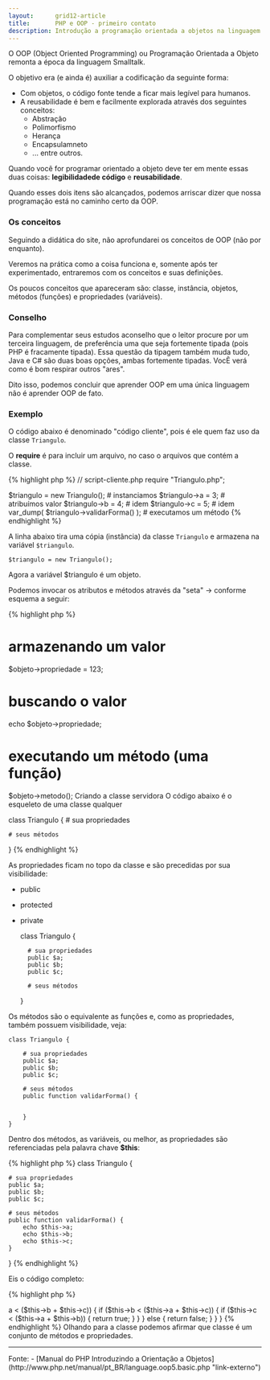 ```yaml
---
layout:      grid12-article
title:       PHP e OOP - primeiro contato
description: Introdução a programação orientada a objetos na linguagem PHP
---
```



O OOP (Object Oriented Programming) ou Programação Orientada a Objeto remonta a época da linguagem Smalltalk.

O objetivo era (e ainda é) auxiliar a codificação da seguinte forma:

- Com objetos, o código fonte tende a ficar mais legível para humanos.
- A reusabilidade é bem e facilmente explorada através dos seguintes conceitos:
  - Abstração
  - Polimorfismo
  - Herança
  - Encapsulamneto
  - ... entre outros.

Quando você for programar orientado a objeto deve ter em mente essas duas coisas: __legibilidadede código__ e __reusabilidade__.

Quando esses dois itens são alcançados, podemos arriscar dizer que nossa programação está no caminho certo da OOP.



### Os conceitos

Seguindo a didática do site, não aprofundarei os conceitos de OOP (não por enquanto).

Veremos na prática como a coisa funciona e, somente após ter experimentado, entraremos com os conceitos e suas definições.

Os poucos conceitos que apareceram são: classe, instância, objetos, métodos (funções) e propriedades (variáveis).



### Conselho

Para complementar seus estudos aconselho que o leitor procure por um terceira linguagem, de preferência uma que seja 
fortemente tipada (pois PHP é fracamente tipada). Essa questão da tipagem também muda tudo, Java e C# são duas boas 
opções, ambas fortemente tipadas. VocẼ verá como é bom respirar outros "ares".

Dito isso, podemos concluir que aprender OOP em uma única linguagem não é aprender OOP de fato.


### Exemplo

O código abaixo é denominado "código cliente", pois é ele quem faz uso da classe `Triangulo`.

O __require__ é para incluir um arquivo, no caso o arquivos que contém a classe.


{% highlight php %}
// script-cliente.php
require "Triangulo.php";

$triangulo = new Triangulo();               # instanciamos
$triangulo->a = 3;                          # atribuímos valor
$triangulo->b = 4;                          # idem
$triangulo->c = 5;                          # idem
var_dump(  $triangulo->validarForma()  );   # executamos um método
{% endhighlight %}

A linha abaixo tira uma cópia (instância) da classe `Triangulo` e armazena na variável `$triangulo`.

    $triangulo = new Triangulo();

Agora a variável $triangulo é um objeto.

Podemos invocar os atributos e métodos através da "seta" -> conforme esquema a seguir:

{% highlight php %}
# armazenando um valor
$objeto->propriedade = 123;

# buscando o valor
echo $objeto->propriedade;

# executando um método (uma função)
$objeto->metodo();
Criando a classe servidora
O código abaixo é o esqueleto de uma classe qualquer

class Triangulo {
    # sua propriedades

    # seus métodos
}
{% endhighlight %}

As propriedades ficam no topo da classe e são precedidas por sua visibilidade:

- public
- protected
- private

    class Triangulo {

        # sua propriedades
        public $a;
        public $b;
        public $c;

        # seus métodos
    }


Os métodos são o equivalente as funções e, como as propriedades, também possuem visibilidade, veja:

    class Triangulo {

        # sua propriedades
        public $a;
        public $b;
        public $c;

        # seus métodos
        public function validarForma() {


        }
    }

Dentro dos métodos, as variáveis, ou melhor, as propriedades são referenciadas pela palavra chave __$this__:

{% highlight php %}
class Triangulo {

    # sua propriedades
    public $a;
    public $b;
    public $c;

    # seus métodos
    public function validarForma() {
        echo $this->a;
        echo $this->b;
        echo $this->c;
    }
}
{% endhighlight %}

Eis o código completo:


{% highlight php %}
<?php
// Triangulo.php

class Triangulo {

    public $a;
    public $b;
    public $c;

    /**
     * Função que valida se a forma é realmente um triângulo
     * fundamentado na afirmação de que "cada lado deve ser menor
     * que a soma dos outros 2 lados".
     */
    public function validarForma() {
        if ($this->a < ($this->b + $this->c)) {
            if ($this->b < ($this->a + $this->c)) {
                if ($this->c < ($this->a + $this->b)) {
                    return true;
                }
            }
        } else {
            return false;
        }
    }
}
{% endhighlight %}

Olhando para a classe podemos afirmar que classe é um conjunto de métodos e propriedades.

<hr>
Fonte:
- [Manual do PHP Introduzindo a Orientação a Objetos](http://www.php.net/manual/pt_BR/language.oop5.basic.php "link-externo")